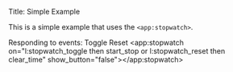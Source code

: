 Title: Simple Example

This is a simple example that uses the `<app:stopwatch>`.
	
Responding to events: <a on="click then l:stopwatch_toggle">Toggle</a> <a on="click then l:stopwatch_reset">Reset</a>
    <app:stopwatch on="l:stopwatch_toggle then start_stop or l:stopwatch_reset then clear_time" show_button="false"></app:stopwatch>